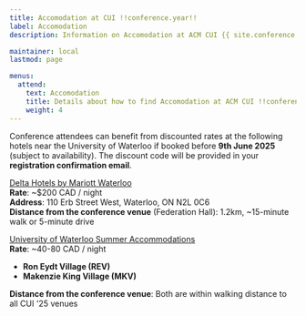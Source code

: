 ```yaml
---
title: Accomodation at CUI !!conference.year!!
label: Accomodation
description: Information on Accomodation at ACM CUI {{ site.conference.year }} in-person.

maintainer: local
lastmod: page

menus:
  attend:
    text: Accomodation
    title: Details about how to find Accomodation at ACM CUI !!conference.year!!.
    weight: 4
---
```


Conference attendees can benefit from discounted rates at the following hotels near the University of Waterloo if booked before **9th June 2025** (subject to availability).
The discount code will be provided in your **registration confirmation email**.  


[Delta Hotels by Mariott Waterloo](https://www.marriott.com/event-reservations/reservation-link.mi?id=1721238500892&key=GRP&app=resvlink)  
**Rate**: ~$200 CAD / night    
**Address**: 110 Erb Street West, Waterloo, ON N2L 0C6  
**Distance from the conference venue** (Federation Hall): 1.2km, ~15-minute walk or 5-minute drive

[University of Waterloo Summer Accommodations](https://eventworx.uwaterloo.ca/onlinereg/Register/default.aspx?code=C001177)  
**Rate**: ~40-80 CAD / night  
<ul>
  <li><b>Ron Eydt Village (REV)</b></li>
  <li><b>Makenzie King Village (MKV)</b></li>
</ul> 

**Distance from the conference venue**: Both are within walking distance to all CUI '25 venues

